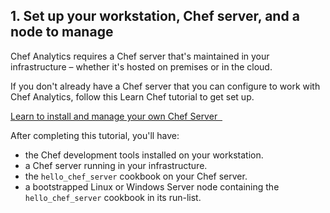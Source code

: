 ## 1. Set up your workstation, Chef server, and a node to manage

Chef Analytics requires a Chef server that's maintained in your infrastructure &ndash; whether it's hosted on premises or in the cloud.

If you don't already have a Chef server that you can configure to work with Chef Analytics, follow this Learn Chef tutorial to get set up.

<a class='accent-button radius' href='/install-and-manage-your-own-chef-server/linux/' target='_blank'>Learn to install and manage your own Chef Server&nbsp;&nbsp;<i class='fa fa-external-link'></i></a>

After completing this tutorial, you'll have:

* the Chef development tools installed on your workstation.
* a Chef server running in your infrastructure.
* the `hello_chef_server` cookbook on your Chef server.
* a bootstrapped Linux or Windows Server node containing the `hello_chef_server` cookbook in its run-list.
